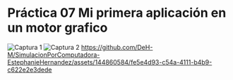 # Práctica 07 Mi primera aplicación en un motor grafico
![Captura 1](https://github.com/DeH-M/SimulacionPorComputadora-EstephanieHernandez/assets/144860584/2ffeeda5-65c0-491d-8c8b-f4f2c668c671)
![Captura 2](https://github.com/DeH-M/SimulacionPorComputadora-EstephanieHernandez/assets/144860584/0c0d0616-fcac-4b59-bce1-e88339aadd8f)
https://github.com/DeH-M/SimulacionPorComputadora-EstephanieHernandez/assets/144860584/fe5e4d93-c54a-4111-b4b9-c622e2e3dede


